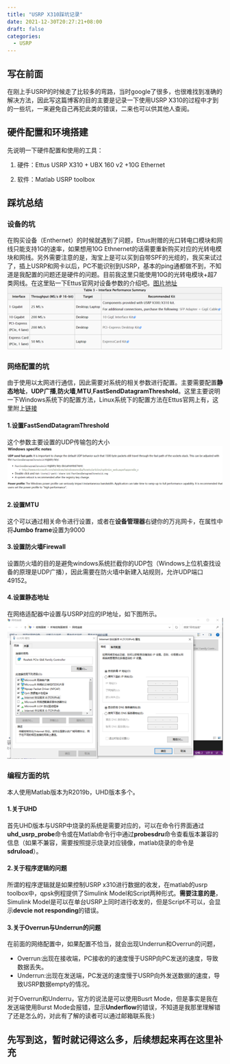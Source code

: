 ```yaml
---
title: "USRP X310踩坑记录"
date: 2021-12-30T20:27:21+08:00
draft: false
categories:
  - USRP
---
```


## 写在前面

在刚上手USRP的时候走了比较多的弯路，当时google了很多，也很难找到准确的解决方法，因此写这篇博客的目的主要是记录一下使用USRP X310的过程中才到的一些坑，一来避免自己再犯此类的错误，二来也可以供其他人查阅。

## 硬件配置和环境搭建

先说明一下硬件配置和使用的工具：

1. 硬件：Ettus USRP X310 + UBX 160 v2 +10G Ethernet

2. 软件：Matlab USRP toolbox  

## 踩坑总结

### 设备的坑

在购买设备（Enthernet）的时候就遇到了问题，Ettus附赠的光口转电口模块和网线只能支持1G的速率，如果想用10G Ethnernet的话需要重新购买对应的光转电模块和网线。另外需要注意的是，淘宝上是可以买到自带SPF的光缆的，我买来试过了，插上USRP和网卡以后，PC不能识别到USRP，基本的ping通都做不到，不知道是我配置的问题还是硬件的问题。目前我这里只能使用10G的光转电模块+超7类网线。在这里贴一下Ettus官网对设备参数的介绍吧。[图片地址](https://kb.ettus.com/X300/X310)
![配置说明](2021-12-30-21-04-20.png)

### 网络配置的坑

由于使用以太网进行通信，因此需要对系统的相关参数进行配置。主要需要配置**静态地址**，**UDP广播**,**防火墙**,**MTU**,**FastSendDatagramThreshold**。这里主要说明一下Windows系统下的配置方法，Linux系统下的配置方法在Ettus官网上有，这里附上[链接](https://files.ettus.com/manual/page_usrp_x3x0_config.html#x3x0cfg_hostpc_netcfg_ip)

#### 1.设置FastSendDatagramThreshold

这个参数主要设置的UDP传输包的大小
![](2021-12-31-11-12-36.png)

#### 2.设置MTU

这个可以通过相关命令进行设置，或者在**设备管理器**右键你的万兆网卡，在属性中将**Jumbo frame**设置为9000

#### 3.设置防火墙Firewall

设置防火墙的目的是避免windows系统拦截你的UDP包（Windows上位机查找设备的原理是UDP广播），因此需要在防火墙中新建入站规则，允许UDP端口49152。

#### 4.设置静态地址

在网络适配器中设置与USRP对应的IP地址，如下图所示。
![网络适配器](2021-12-31-16-21-40.png)

### 编程方面的坑

本人使用Matlab版本为R2019b，UHD版本多个。

#### 1.关于UHD

首先UHD版本与USRP中烧录的系统是需要对应的，可以在命令行界面通过**uhd_usrp_probe**命令或在Matlab命令行中通过**probesdru**命令查看版本兼容的信息（如果不兼容，需要按照提示烧录对应镜像，matlab烧录的命令是**sdruload**）。

#### 2.关于程序逻辑的问题

所谓的程序逻辑就是如果控制USRP x310进行数据的收发，在matlab的usrp toolbox中，qpsk例程提供了Simulink Model和Script两种形式。**需要注意的是**，Simulink Model是可以在单台USRP上同时进行收发的，但是Script不可以，会显示**devcie not responding**的错误。

#### 3.关于Overrun与Underrun的问题

在前面的网络配置中，如果配置不恰当，就会出现Underrun和Overrun的问题，

* Overrun:出现在接收端，PC接收的的速度慢于USRP向PC发送的速度，导致数据丢失。
* Underrun:出现在发送端，PC发送的速度慢于USRP向外发送数据的速度，导致USRP数据empty的情况。

对于Overrun和Underru，官方的说法是可以使用Busrt Mode，但是事实是我在发送端使用Burst Mode会报错，显示**Underflow**的错误，不知道是我那里理解错了还是怎么的，对此有了解的读者可以通过邮箱联系我:)

## 先写到这，暂时就记得这么多，后续想起来再在这里补充
